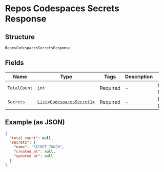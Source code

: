 
# Repos Codespaces Secrets Response

## Structure

`ReposCodespacesSecretsResponse`

## Fields

| Name | Type | Tags | Description | Getter | Setter |
|  --- | --- | --- | --- | --- | --- |
| `TotalCount` | `int` | Required | - | int getTotalCount() | setTotalCount(int totalCount) |
| `Secrets` | [`List<CodespacesSecret1>`](../../doc/models/codespaces-secret-1.md) | Required | - | List<CodespacesSecret1> getSecrets() | setSecrets(List<CodespacesSecret1> secrets) |

## Example (as JSON)

```json
{
  "total_count": null,
  "secrets": {
    "name": "SECRET_TOKEN",
    "created_at": null,
    "updated_at": null
  }
}
```

